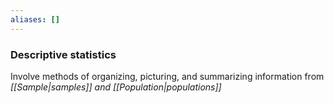 ```yaml
---
aliases: []
---
```


### Descriptive statistics

Involve methods of organizing, picturing, and summarizing information from *[[Sample|samples]] and [[Population|populations]]* 
